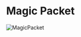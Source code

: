 # Magic Packet

![MagicPacket](https://user-images.githubusercontent.com/3421544/154580023-1ba95121-3894-4685-95b3-10fa6826e387.png)
